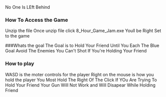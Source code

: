 No One Is LEft Behind

### How To Access the Game

Unzip the file 
Once unzip file click 8_Hour_Game_Jam.exe
Youll be Right Set to the game

###Whats the goal 
The Goal is to Hold Your Friend Until You Each The Blue Goal
Avoid The Enemies 
You Can't Shot If You're Holding Your Friend

### How to play
WASD is the moter controls for the player 
Right on the mouse is how you hold the player 
You Most Hold The Right Of The Click If YOu Are Trying To Hold Your Friend
Your Gun Will Not Work and Will Disapear While Holding Friend
